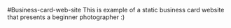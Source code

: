 #Business-card-web-site
This is example of a static business card website that presents a beginner photographer :)